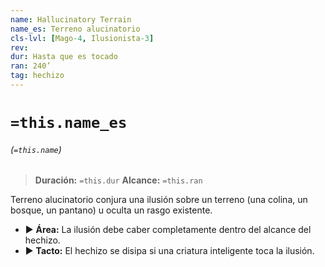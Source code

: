 ```yaml
---
name: Hallucinatory Terrain
name_es: Terreno alucinatorio
cls-lvl: [Mago-4, Ilusionista-3]
rev: 
dur: Hasta que es tocado
ran: 240’
tag: hechizo
---
```

# `=this.name_es`
###### (`=this.name`)

>**Duración:** `=this.dur`
>**Alcance:** `=this.ran`

Terreno alucinatorio conjura una ilusión sobre un terreno (una colina, un bosque, un pantano) u oculta un rasgo existente.
- ▶ **Área:** La ilusión debe caber completamente dentro del alcance del hechizo.
- ▶ **Tacto:** El hechizo se disipa si una criatura inteligente toca la ilusión.